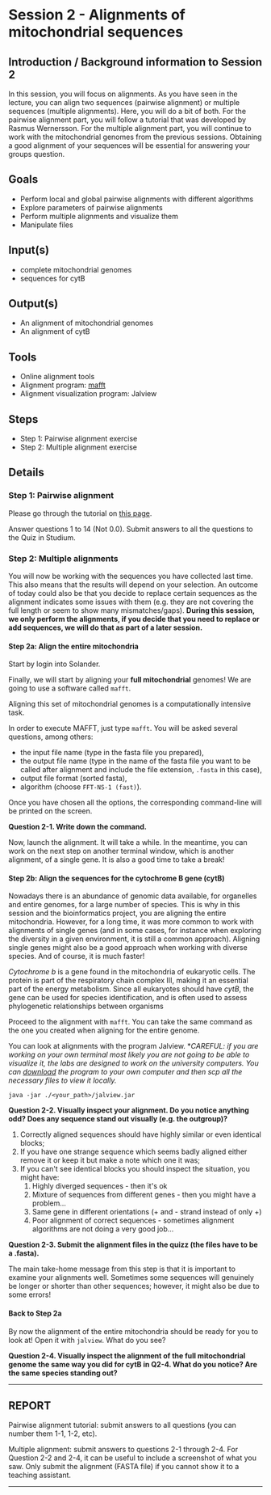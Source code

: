 # Session 2 - Alignments of mitochondrial sequences

## Introduction / Background information to Session 2

In this session, you will focus on alignments. As you have seen in the lecture, you can align two sequences (pairwise alignment) or multiple sequences (multiple alignments). Here, you will do a bit of both. For the pairwise alignment part, you will follow a tutorial that was developed by Rasmus Wernersson. For the multiple alignment part, you will continue to work with the mitochondrial genomes from the previous sessions. Obtaining a good alignment of your sequences will be essential for answering your groups question.

## Goals

  + Perform local and global pairwise alignments with different algorithms
  + Explore parameters of pairwise alignments
  + Perform multiple alignments and visualize them
  + Manipulate files

## Input(s)

  + complete mitochondrial genomes
  + sequences for cytB

## Output(s)

  + An alignment of mitochondrial genomes
  + An alignment of cytB

## Tools

  + Online alignment tools
  + Alignment program: [mafft](https://mafft.cbrc.jp/alignment/software/)
  + Alignment visualization program: Jalview

## Steps

  + Step 1: Pairwise alignment exercise
  + Step 2: Multiple alignment exercise

## Details

### Step 1: Pairwise alignment

Please go through the tutorial on [this page](https://teaching.healthtech.dtu.dk/22111/index.php/ExPairwiseAlignment).

Answer questions 1 to 14 (Not 0.0). Submit answers to all the questions to the Quiz in Studium.

### Step 2: Multiple alignments

You will now be working with the sequences you have collected last time. This also means that the results will depend on your selection. An outcome of today could also be that you decide to replace certain sequences as the alignment indicates some issues with them (e.g. they are not covering the full length or seem to show many mismatches/gaps). **During this session, we only perform the alignments, if you decide that you need to replace or add sequences, we will do that as part of a later session.**

#### Step 2a: Align the entire mitochondria

Start by login into Solander.

Finally, we will start by aligning your **full mitochondrial** genomes! We are going to use a software called `mafft`. 

Aligning this set of mitochondrial genomes is a computationally intensive task. 

In order to execute MAFFT, just type `mafft`. 
You will be asked several questions, among others: 
- the input file name (type in the fasta file you prepared),
- the output file name (type in the name of the fasta file you want to be called after alignment and include the file extension, `.fasta` in this case),
- output file format (sorted fasta),
- algorithm (choose `FFT-NS-1 (fast)`).

Once you have chosen all the options, the corresponding command-line will be printed on the screen.

**Question 2-1. Write down the command.**

Now, launch the alignment. It will take a while. In the meantime, you can work on the next step on another terminal window, which is another alignment, of a single gene. It is also a good time to take a break!

#### Step 2b: Align the sequences for the cytochrome B gene (cytB)

Nowadays there is an abundance of genomic data available, for organelles and entire genomes, for a large number of species. This is why in this session and the bioinformatics project, you are aligning the entire mitochondria. However, for a long time, it was more common to work with alignments of single genes (and in some cases, for instance when exploring the diversity in a given environment, it is still a common approach). Aligning single genes might also be a good approach when working with diverse species. And of course, it is much faster!

*Cytochrome b* is a gene found in the mitochondria of eukaryotic cells. The protein is part of the respiratory chain complex III, making it an essential part of the energy metabolism. Since all eukaryotes should have *cytB*, the gene can be used for species identification, and is often used to assess phylogenetic relationships between organisms

Proceed to the alignment with `mafft`. You can take the same command as the one you created when aligning for the entire genome.

You can look at alignments with the program Jalview.
**CAREFUL: if you are working on your own terminal most likely you are not going to be able to visualize it, the labs are designed to work on the university computers. You can [download](https://www.jalview.org/) the program to your own computer and then scp all the necessary files to view it locally.*

`java -jar ./<your_path>/jalview.jar`

**Question 2-2. Visually inspect your alignment. Do you notice anything odd? Does any sequence stand out visually (e.g. the outgroup)?**

  1. Correctly aligned sequences should have highly similar or even identical blocks;
  2. If you have one strange sequence which seems badly aligned either remove it or keep it but make a note which one it was;
  3. If you can't see identical blocks you should inspect the situation, you might have:
     1. Highly diverged sequences - then it's ok
     2. Mixture of sequences from different genes - then you might have a problem...
     3. Same gene in different orientations (+ and - strand instead of only +)
     4. Poor alignment of correct sequences - sometimes alignment algorithms are not doing a very good job...

**Question 2-3. Submit the alignment files in the quizz (the files have to be a .fasta).**

The main take-home message from this step is that it is important to examine your alignments well. Sometimes some sequences will genuinely be longer or shorter than other sequences; however, it might also be due to some errors!

#### Back to Step 2a

By now the alignment of the entire mitochondria should be ready for you to look at! Open it with `jalview`. What do you see?

**Question 2-4. Visually inspect the alignment of the full mitochondrial genome the same way you did for cytB in Q2-4. What do you notice? Are the same species standing out?**

---
## REPORT

Pairwise alignment tutorial: submit answers to all questions (you can number them 1-1, 1-2, etc).

Multiple alignment: submit answers to questions 2-1 through 2-4. For Question 2-2 and 2-4, it can be useful to include a screenshot of what you saw. Only submit the alignment (FASTA file) if you cannot show it to a teaching assistant.


---

